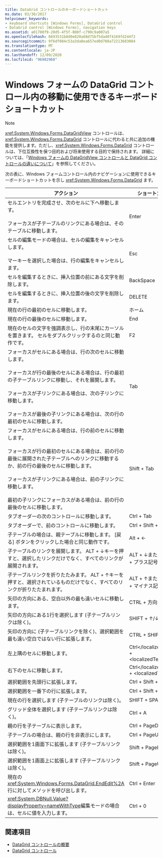 ```yaml
---
title: DataGrid コントロールのキーボードショートカット
ms.date: 03/30/2017
helpviewer_keywords:
- keyboard shortcuts [Windows Forms], DataGrid control
- DataGrid control [Windows Forms], navigation keys
ms.assetid: a01780f9-20d5-4f5f-808f-c790c9a007a5
ms.openlocfilehash: 6693531b8d0e820a68d75bf5da40f4169fd244f2
ms.sourcegitcommit: 9f6df084c53a3da0ea657ed0d708a72213683084
ms.translationtype: MT
ms.contentlocale: ja-JP
ms.lasthandoff: 12/09/2020
ms.locfileid: "96982968"
---
```

# <a name="keyboard-shortcuts-for-the-windows-forms-datagrid-control"></a>Windows フォームの DataGrid コントロール内の移動に使用できるキーボード ショートカット
> [!NOTE]
> <xref:System.Windows.Forms.DataGridView> コントロールは、<xref:System.Windows.Forms.DataGrid> コントロールに代わると共に追加の機能を提供します。ただし、<xref:System.Windows.Forms.DataGrid> コントロールは、下位互換性を保つ目的および将来使用する目的で保持されます。 詳細については、「[Windows フォームの DataGridView コントロールと DataGrid コントロールの違いについて](differences-between-the-windows-forms-datagridview-and-datagrid-controls.md)」を参照してください。  
  
 次の表に、Windows フォームコントロール内のナビゲーションに使用できるキーボードショートカットを示し <xref:System.Windows.Forms.DataGrid> ます。  
  
|アクション|ショートカット|  
|------------|--------------|  
|セルエントリを完成させ、次のセルに下へ移動します。<br /><br /> フォーカスが子テーブルのリンクにある場合は、そのテーブルに移動します。|Enter|  
|セルの編集モードの場合は、セルの編集をキャンセルします。<br /><br /> マーキーを選択した場合は、行の編集をキャンセルします。|Esc|  
|セルを編集するときに、挿入位置の前にある文字を削除します。|BackSpace|  
|セルを編集するときに、挿入位置の後の文字を削除します。|DELETE|  
|現在の行の最初のセルに移動します。|ホーム|  
|現在の行の最後のセルに移動します。|End|  
|現在のセルの文字を強調表示し、行の末尾にカーソルを置きます。 セルをダブルクリックするのと同じ動作です。|F2|  
|フォーカスがセルにある場合は、行の次のセルに移動します。<br /><br /> フォーカスが行の最後のセルにある場合は、行の最初の子テーブルリンクに移動し、それを展開します。<br /><br /> フォーカスが子リンクにある場合は、次の子リンクに移動します。<br /><br /> フォーカスが最後の子リンクにある場合は、次の行の最初のセルに移動します。|Tab|  
|フォーカスがセルにある場合は、行の前のセルに移動します。<br /><br /> フォーカスが行の最初のセルにある場合は、前の行の最後に展開された子テーブルへのリンクに移動するか、前の行の最後のセルに移動します。<br /><br /> フォーカスが子リンクにある場合は、前の子リンクに移動します。<br /><br /> 最初の子リンクにフォーカスがある場合は、前の行の最後のセルに移動します。|Shift + Tab|  
|タブオーダーの次のコントロールに移動します。|Ctrl + Tab|  
|タブオーダーで、前のコントロールに移動します。|Ctrl + Shift + Tab|  
|子テーブルの場合は、親テーブルに移動します。 [戻る] ボタンをクリックした場合と同じ動作です。|Alt + ←|  
|子テーブルのリンクを展開します。 ALT + ↓キーを押すと、選択したリンクだけでなく、すべてのリンクが展開されます。|ALT + ↓または CTRL + プラス記号 (+)|  
|子テーブルリンクを折りたたみます。 ALT + ↑キーを押すと、選択されているものだけでなく、すべてのリンクが折りたたまれます。|ALT + ↑または CTRL + マイナス記号|  
|矢印の方向にある、空白以外の最も遠いセルに移動します。|CTRL + 方向キー|  
|矢印の方向にある1行を選択します (子テーブルリンクは除く)。|SHIFT + ↑/↓|  
|矢印の方向に (子テーブルリンクを除く)、選択範囲を最も遠い空白ではない行に拡張します。|CTRL + SHIFT + ↑/↓|  
|左上隅のセルに移動します。|Ctrl&lt;/localizedText&gt; + &lt;localizedText&gt;Home|  
|右下のセルに移動します。|Ctrl&lt;/localizedText&gt; + &lt;localizedText&gt;End|  
|選択範囲を先頭行に拡張します。|Ctrl</localizedText> + <localizedText>Shift</localizedText> + <localizedText>Home|  
|選択範囲を一番下の行に拡張します。|Ctrl</localizedText> + <localizedText>Shift</localizedText> + <localizedText>End|  
|現在の行を選択します (子テーブルのリンクは除く)。|SHIFT + SPACE|  
|グリッド全体を選択します (子テーブルリンクは除く)。|Ctrl + A|  
|親の行を子テーブルに表示します。|Ctrl + PageDown|  
|子テーブルの場合は、親の行を非表示にします。|Ctrl + PageUp|  
|選択範囲を1画面下に拡張します (子テーブルリンクは除く)。|Shift + PageDown|  
|選択範囲を1画面上に拡張します (子テーブルリンクは除く)。|Shift + PageUp|  
|現在の <xref:System.Windows.Forms.DataGrid.EndEdit%2A> 行に対してメソッドを呼び出します。|Ctrl + Enter|  
|<xref:System.DBNull.Value?displayProperty=nameWithType>編集モードの場合は、セルに値を入力します。|Ctrl + 0|  
  
## <a name="see-also"></a>関連項目

- [DataGrid コントロールの概要](datagrid-control-overview-windows-forms.md)
- [DataGrid コントロール](datagrid-control-windows-forms.md)
